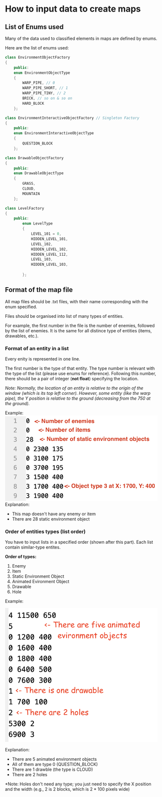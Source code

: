 # How to input data to create maps
## List of Enums used
Many of the data used to classified elements in maps are defined by enums.

Here are the list of enums used:
```cpp
class EnvironmentObjectFactory
{
    public:
    enum EnvironmentObjectType
    {
        WARP_PIPE, // 0
        WARP_PIPE_SHORT, // 1
        WARP_PIPE_TINY, // 2
        BRICK, // so on & so on
        HARD_BLOCK
    };
```
```cpp
class EnvironmentInteractiveObjectFactory // Singleton Factory
{
    public:
    enum EnvironmentInteractiveObjectType
    {
        QUESTION_BLOCK
    };
```
```cpp
class DrawableObjectFactory
{
    public:
    enum DrawableObjectType
    {
        GRASS,
        CLOUD,
        MOUNTAIN
    };
```
```cpp
class LevelFactory
{
    public:
        enum LevelType
        {
            LEVEL_101 = 0,
            HIDDEN_LEVEL_101,
            LEVEL_102,
            HIDDEN_LEVEL_102,
            HIDDEN_LEVEL_112,
            LEVEL_103,
            HIDDEN_LEVEL_103,
            
        };
```
## Format of the map file
All map files should be .txt files, with their name corresponding with the enum specified.

Files should be organised into list of many types of entities.

For example, the first number in the file is the number of enemies, followed by the list of enemies. It is the same for all distince type of entities (items, drawables, etc.).

### Format of an entity in a list

Every enity is represented in one line.

The first number is the type of that entity. The type number is relevant with the type of the list (please use enums for reference).
Following this number, there should be a pair of integer (**not float**) specifying the location.

*Note: Normally, the location of an entity is relative to the origin of the window (which is its top left corner). However, some entity (like the warp pipe), the Y position is relative to the ground (decreasing from the 750 at the ground).*

Example:
![Example_1](/Docs/Images/Figure1.png)
Explanation:
- This map doesn't have any enemy or item
- There are 28 static environment object

### Order of entities types (list order)

You have to input lists in a specified order (shown after this part). Each list contain similar-type entites.

**Order of types:**
1. Enemy
2. Item
3. Static Environment Object
4. Animated Evironment Object
5. Drawable
6. Hole

Example:

![Example_2](/Docs/Images/Figure2.png)

Explanation:
- There are 5 animated environment objects
- All of them are type 0 (QUESTION_BLOCK)
- There are 1 drawble (the type is CLOUD)
- There are 2 holes

*Note: Holes don't need any type; you just need to specify the X position and the width (e.g., 2 is 2 blocks, which is 2 * 100 pixels wide)


